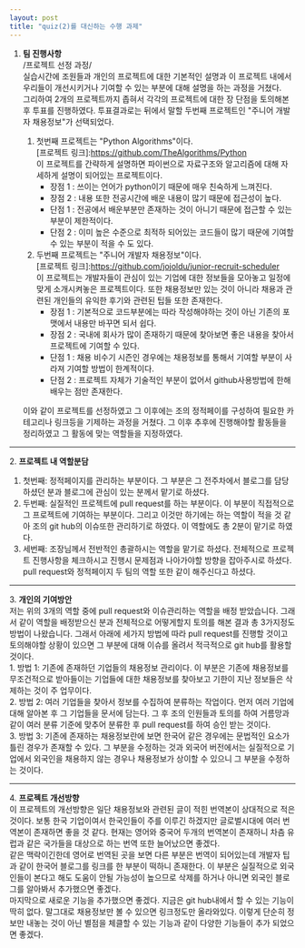 ```yaml
---
layout: post
title: "quiz(2)를 대신하는 수행 과제"
---
```

1. **팀 진행사항**   
  /프로젝트 선정 과정/   
  실습시간에 조원들과 개인의 프로젝트에 대한 기본적인 설명과 이 프로젝트 내에서 우리들이 개선시키거나 기여할 수 있는 부분에 대해 설명을 하는 과정을 거쳤다.   
  그리하여 2개의 프로젝트까지 좁혀서 각각의 프로젝트에 대한 장 단점을 토의해본 후 투표를 진행하였다. 투표결과로는 뒤에서 말할 두번째 프로젝트인 "주니어 개발자 채용정보"가 선택되었다.   
    1. 첫번째 프로젝트는 "Python Algorithms"이다.   
  [프로젝트 링크]:<https://github.com/TheAlgorithms/Python>   
  이 프로젝트를 간략하게 설명하면 파이썬으로 자료구조와 알고리즘에 대해 자세하게 설명이 되어있는 프로젝트이다.    
        - 장점 1 : 쓰이는 언어가 python이기 때문에 매우 친숙하게 느껴진다.   
        - 장점 2 : 내용 또한 전공시간에 배운 내용이 많기 때문에 접근성이 높다.   
        - 단점 1 : 전공에서 배운부분만 존재하는 것이 아니기 때문에 접근할 수 있는 부분이 제한적이다.   
        - 단점 2 : 이미 높은 수준으로 최적하 되어있는 코드들이 많기 때문에 기여할 수 있는 부분이 적을 수 도 있다.     
    2. 두번째 프로젝트는 "주니어 개발자 채용정보"이다.   
  [프로젝트 링크]:<https://github.com/jojoldu/junior-recruit-scheduler>   
  이 프로젝트는 개발자들이 관심이 있는 기업에 대한 정보들을 모아놓고 일정에 맞게 소개시켜놓은 프로젝트이다. 또한 채용정보만 있는 것이 아니라 채용과 관련된 개인들의 유익한 후기와 관련된 팁들 또한 존재한다.  
        - 장점 1 : 기본적으로 코드부분에는 따라 작성해야하는 것이 아닌 기존의 포맷에서 내용만 바꾸면 되서 쉽다.   
        - 장점 2 : 국내에 회사가 많이 존재하기 때문에 찾아보면 좋은 내용을 찾아서 프로젝트에 기여할 수 있다.   
        - 단점 1 : 채용 비수기 시즌인 경우에는 채용정보를 통해서 기여할 부분이 사라져 기여할 방법이 한계적이다.   
        - 단점 2 : 프로젝트 자체가 기술적인 부분이 없어서 github사용방법에 한해 배우는 점만 존재한다.   
   
    이와 같이 프로젝트를 선정하였고 그 이후에는 조의 정적페이를 구성하여 필요한 카테고리나 링크등을 기제하는 과정을 거쳤다. 그 이후 추후에 진행해야할 활동들을 정리하였고 그 활동에 맞는 역할들을 지정하였다.
   
___   
2\. **프로젝트 내 역할분담**      
  1. 첫번째: 정적페이지를 관리하는 부분이다. 그 부분은 그 전주차에서 블로그를 담당하셨던 분과 블로그에 관심이 있는 분께서 맡기로 하셨다.   
  2. 두번째: 실질적인 프로젝트에 pull request를 하는 부분이다. 이 부분이 직접적으로 그 프로젝트에 기여하는 부분이다. 그리고 이것만 하기에는 하는 역할이 적을 것 같아 조의 git hub의 이슈또한 관리하기로 하였다. 이 역할에도 총 2분이 맡기로 하였다.   
  3. 세번째: 조장님께서 전반적인 총괄하시는 역할을 맡기로 하셨다. 전체적으로 프로젝트 진행사항을 체크하시고 진행시 문제점과 나아가야할 방향을 잡아주시로 하셨다. pull request와 정적페이지 두 팀의 역할 또한 같이 해주신다고 하셨다.   
   
___   
3\. **개인의 기여방안**   
  저는 위의 3개의 역할 중에 pull request와 이슈관리하는 역할을 배정 받았습니다. 그래서 같이 역할을 배정받으신 분과 전체적으로 어떻게할지 토의를 해본 결과 총 3가지정도 방법이 나왔습니다. 그래서 아래에 세가지 방법에 따라 pull request를 진행할 것이고 토의해야할 상황이 있으면 그 부분에 대해 이슈를 올려서 적극적으로 git hub를 활용할 것이다.   
    1. 방법 1: 기존에 존재하던 기업들의 채용정보 관리이다. 이 부분은 기존에 채용정보를 무조건적으로 받아들이는 기업들에 대한 채용정보를 찾아보고 기한이 지난 정보들은 삭제하는 것이 주 업무이다.   
    2. 방법 2: 여러 기업들을 찾아서 정보를 수집하여 분류하는 작업이다. 먼저 여러 기업에 대해 알아본 후 그 기업들을 문서에 담는다. 그 후 조의 인원들과 토의를 하여 거름망과 같이 여러 분류 기준에 맞추어 분류한 후 pull request를 하여 승인 받는 것이다.   
    3. 방법 3: 기존에 존재하는 채용정보란에 보면 한국어 같은 경우에는 문법적인 요소가 틀린 경우가 존재할 수 있다. 그 부분을 수정하는 것과 외국어 버전에서는 실질적으로 기업에서 외국인을 채용하지 않는 경우나 채용정보가 상이할 수 있으니 그 부분을 수정하는 것이다.   
___   
4\. **프로젝트 개선방향**   
  이 프로젝트의 개선방향은 일단 채용정보와 관련된 글이 적힌 번역본이 상대적으로 적은 것이다. 보통 한국 기업이여서 한국인들이 주를 이루긴 하겠지만 글로벌시대에 여러 번역본이 존재하면 좋을 것 같다. 현재는 영어와 중국어 두개의 번역본이 존재하니 차츰 유럽과 같은 국가들을 대상으로 하는 번역 또한 늘어났으면 좋겠다.   
  같은 맥락이긴한데 영어로 번역된 곳을 보면 다른 부분은 번역이 되어있는데 개발자 팁과 같이 한국어 블로그를 링크를 한 부분이 떡하니 존재한다. 이 부분은 실질적으로 외국인들이 본다고 해도 도움이 안될 가능성이 높으므로 삭제를 하거나 아니면 외국인 블로그를 알아봐서 추가했으면 좋겠다.   
  마지막으로 새로운 기능을 추가했으면 좋겠다. 지금은 git hub내에서 할 수 있는 기능이 딱히 없다. 말그대로 채용정보만 볼 수 있으면 링크정도만 올라와있다. 이렇게 단순히 정보만 내놓는 것이 아닌 별점을 체클할 수 있는 기능과 같이 다양한 기능들이 추가 되었으면 좋겠다.

   

  
  
  
